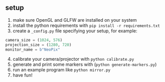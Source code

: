 ## setup

1. make sure OpenGL and GLFW are installed on your system
2. install the python requirements with `pip install -r requirements.txt`
3. create a `_config.py` file specifying your setup, for example:

```python
camera_size = (1024, 576)
projection_size = (1280, 720)
monitor_name = b"NeoPix"
```

4. calibrate your camera/projector with `python calibrate.py`
5. generate and print some markers with (`python generate-markers.py`)
6. run an example program like `python mirror.py`
7. have fun!
